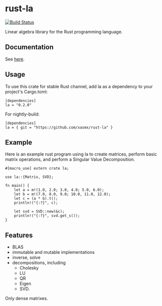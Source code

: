# rust-la

[![Build Status](https://travis-ci.org/xasmx/rust-la.svg?branch=master)](https://travis-ci.org/xasmx/rust-la)

Linear algebra library for the Rust programming language.

## Documentation

See [here](http://xasmx.github.io/rust-la/doc/la/index.html).

## Usage

To use this crate for stable Rust channel, add la as a dependency to your project's Cargo.toml:

```
[dependencies]
la = "0.2.0"
```

For nightly-build:

```
[dependencies]
la = { git = "https://github.com/xasmx/rust-la" }
```

## Example

Here is an example rust program using la to create matrices, perform
basic matrix operations, and perform a Singular Value Decomposition.

```
#[macro_use] extern crate la;

use la::{Matrix, SVD};

fn main() {
    let a = m!(1.0, 2.0; 3.0, 4.0; 5.0, 6.0);
    let b = m!(7.0, 8.0, 9.0; 10.0, 11.0, 12.0);
    let c = (a * b).t();
    println!("{:?}", c);

    let svd = SVD::new(&c);
    println!("{:?}", svd.get_s());
}
```

## Features

* BLAS
* immutable and mutable implementations
* inverse, solve
* decompositions, including
  * Cholesky
  * LU
  * QR
  * Eigen
  * SVD.

Only dense matrixes.

